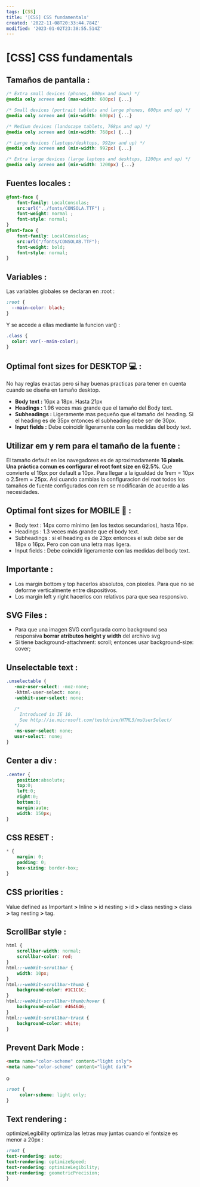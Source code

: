 ```yaml
---
tags: [CSS]
title: '[CSS] CSS fundamentals'
created: '2022-11-08T20:33:44.784Z'
modified: '2023-01-02T23:38:55.514Z'
---
```


# [CSS] CSS fundamentals

## Tamaños de pantalla :

```css
/* Extra small devices (phones, 600px and down) */
@media only screen and (max-width: 600px) {...}

/* Small devices (portrait tablets and large phones, 600px and up) */
@media only screen and (min-width: 600px) {...}

/* Medium devices (landscape tablets, 768px and up) */
@media only screen and (min-width: 768px) {...}

/* Large devices (laptops/desktops, 992px and up) */
@media only screen and (min-width: 992px) {...}

/* Extra large devices (large laptops and desktops, 1200px and up) */
@media only screen and (min-width: 1200px) {...}
```

## Fuentes locales : 
```css
@font-face {
    font-family: LocalConsolas;
    src:url("../fonts/CONSOLA.TTF") ;
    font-weight: normal ;
    font-style: normal;
}
@font-face {
    font-family: LocalConsolas;
    src:url("/fonts/CONSOLAB.TTF");
    font-weight: bold;
    font-style: normal;
}
```

## Variables : 

Las variables globales se declaran en :root : 

```css
:root {
  --main-color: black;
}
```

Y se accede a ellas mediante la funcion var() :
```css
.class {
  color: var(--main-color);
}
```

## Optimal font sizes for **DESKTOP 💻** :

No hay reglas exactas pero si hay buenas practicas para tener en cuenta cuando se diseña en tamaño desktop.
- **Body text :** 16px a 18px. Hasta 21px
- **Headings :** 1.96 veces mas grande que el tamaño del Body text.
- **Subheadings :** Ligeramente mas pequeño que el tamaño del heading. Si el heading es de 35px entonces el subheading debe ser de 30px.
- **Input fields :** Debe coincidir ligeramente con las medidas del body text.

## Utilizar **em y rem** para el tamaño de la fuente : 

El tamaño default en los navegadores es de aproximadamente **16 pixels**. **Una práctica comun es configurar el root font size en 62.5%**. Que convierte el 16px por default a 10px. Para llegar a la igualdad de 1rem = 10px o 2.5rem = 25px. Asi cuando cambias la configuracion del root todos los tamaños de fuente configurados con rem se modificarán de acuerdo a las necesidades.

## Optimal font sizes for **MOBILE 📱** :

- Body text : 14px como mínimo (en los textos secundarios), hasta 16px. 
- Headings : 1.3 veces más grande que el body text.
- Subheadings : si el heading es de 23px entonces el sub debe ser de 18px o 16px. Pero con con una letra mas ligera.
- Input fields : Debe coincidir ligeramente con las medidas del body text.

## **Importante** : 
- Los margin bottom y top hacerlos absolutos, con pixeles. Para que no se deforme verticalmente entre dispositivos.
- Los margin left y right hacerlos con relativos para que sea responsivo.

## SVG Files : 
- Para que una imagen SVG configurada como background sea responsiva **borrar atributos height y width** del archivo svg
- Si tiene background-attachment: scroll; entonces usar background-size: cover;

## Unselectable text : 

```css
.unselectable {
   -moz-user-select: -moz-none;
   -khtml-user-select: none;
   -webkit-user-select: none;

   /*
     Introduced in IE 10.
     See http://ie.microsoft.com/testdrive/HTML5/msUserSelect/
   */
   -ms-user-select: none;
   user-select: none;
}
```

## Center a div : 
```css
.center {
    position:absolute;
    top:0;
    left:0;
    right:0;
    bottom:0;
    margin:auto;    
    width: 150px;
}
```

## CSS RESET : 

```css
* {
    margin: 0;
    padding: 0;
    box-sizing: border-box;
}
```

## CSS priorities : 

Value defined as Important **>** Inline **>** id nesting **>** id **>** class nesting **>** class **>** tag nesting **>** tag.

## ScrollBar style : 
```css
html {
	scrollbar-width: normal;
	scrollbar-color: red;
}
html::-webkit-scrollbar {
	width: 10px;
}
html::-webkit-scrollbar-thumb {
	background-color: #1C1C1C;
}
html::-webkit-scrollbar-thumb:hover {
	background-color: #464646;
}
html::-webkit-scrollbar-track {
	background-color: white;
}
```

## Prevent Dark Mode : 

```html
<meta name="color-scheme" content="light only">
<meta name="color-scheme" content="light dark">
```
o
```css
:root {
     color-scheme: light only;
}
```

## Text rendering : 
optimizeLegibility optimiza las letras muy juntas cuando el fontsize es menor a 20px : 
```css
:root {
text-rendering: auto;
text-rendering: optimizeSpeed;
text-rendering: optimizeLegibility;
text-rendering: geometricPrecision;
}
```

